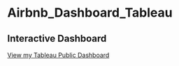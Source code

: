 # Airbnb_Dashboard_Tableau

## Interactive Dashboard
[View my Tableau Public Dashboard](https://public.tableau.com/app/profile/raghav5168/viz/AirbnbDashboard_16653180173910/Dashboard1)
